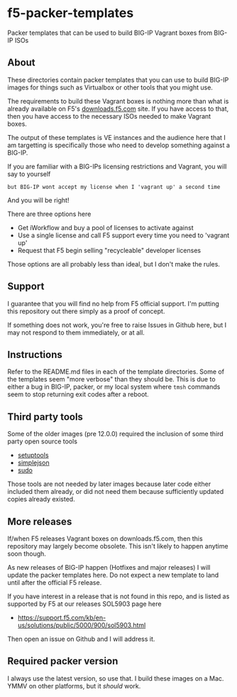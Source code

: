 # f5-packer-templates

Packer templates that can be used to build BIG-IP Vagrant boxes from BIG-IP ISOs

## About

These directories contain packer templates that you can use to build BIG-IP
images for things such as Virtualbox or other tools that you might use.

The requirements to build these Vagrant boxes is nothing more than what is
already available on F5's [downloads.f5.com](https://downloads.f5.com) site.
If you have access to that, then you have access to the necessary ISOs needed
to make Vagrant boxes.

The output of these templates is VE instances and the audience here that
I am targetting is specifically those who need to develop something against
a BIG-IP.

If you are familiar with a BIG-IPs licensing restrictions and Vagrant, you
will say to yourself

    but BIG-IP wont accept my license when I 'vagrant up' a second time

And you will be right!

There are three options here

  * Get iWorkflow and buy a pool of licenses to activate against
  * Use a single license and call F5 support every time you need to 'vagrant up'
  * Request that F5 begin selling "recycleable" developer licenses
  
Those options are all probably less than ideal, but I don't make the rules.

## Support

I guarantee that you will find no help from F5 official support. I'm
putting this repository out there simply as a proof of concept.

If something does not work, you're free to raise Issues in Github here, but
I may not respond to them immediately, or at all.

## Instructions

Refer to the README.md files in each of the template directories. Some of
the templates seem "more verbose" than they should be. This is due to either
a bug in BIG-IP, packer, or my local system where `tmsh` commands seem to
stop returning exit codes after a reboot.

## Third party tools

Some of the older images (pre 12.0.0) required the inclusion of some third
party open source tools

  * [setuptools](https://pypi.python.org/pypi/setuptools)
  * [simplejson](https://pypi.python.org/pypi/simplejson)
  * [sudo](https://www.sudo.ws/sudo/download.html)
  
Those tools are not needed by later images because later code either included
them already, or did not need them because sufficiently updated copies already
existed.

## More releases

If/when F5 releases Vagrant boxes on downloads.f5.com, then this repository
may largely become obsolete. This isn't likely to happen anytime soon though.

As new releases of BIG-IP happen (Hotfixes and major releases) I will update
the packer templates here. Do not expect a new template to land until after the
official F5 release.

If you have interest in a release that is not found in this repo, and is listed
as supported by F5 at our releases SOL5903 page here

  * https://support.f5.com/kb/en-us/solutions/public/5000/900/sol5903.html
  
Then open an issue on Github and I will address it.

## Required packer version

I always use the latest version, so use that. I build these images on a Mac. YMMV
on other platforms, but it _should_ work.
